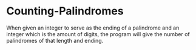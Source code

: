 # Counting-Palindromes

When given an integer to serve as the ending of a palindrome and an integer which is the amount of digits, the program will give the number of palindromes of that length and ending.
